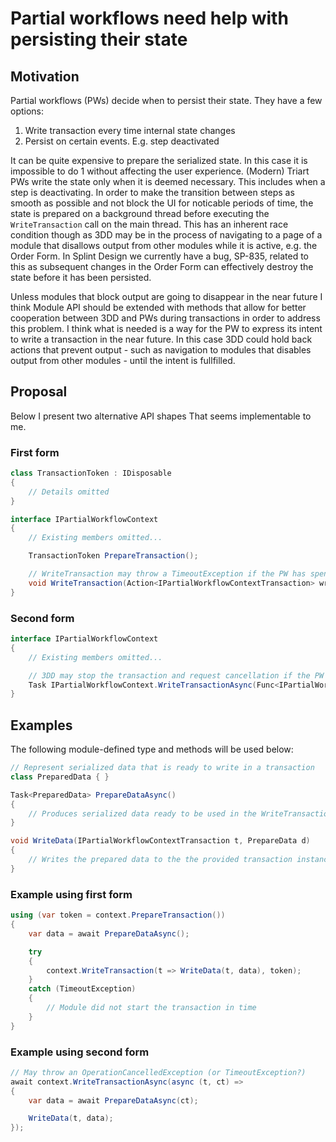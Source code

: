 # Partial workflows need help with persisting their state

## Motivation
Partial workflows (PWs) decide when to persist their state. They have a few
options:
1. Write transaction every time internal state changes
2. Persist on certain events. E.g. step deactivated

It can be quite expensive to prepare the serialized state. In this case it is
impossible to do 1 without affecting the user experience. (Modern) Triart PWs
write the state only when it is deemed necessary. This includes when a step is
deactivating. In order to make the transition between steps as smooth as
possible and not block the UI for noticable periods of time, the state is
prepared on a background thread before executing the `WriteTransaction` call on
the main thread. This has an inherent race condition though as 3DD may be in the
process of navigating to a page of a module that disallows output from other
modules while it is active, e.g. the Order Form. In Splint Design we currently
have a bug, SP-835, related to this as subsequent changes in the Order Form can
effectively destroy the state before it has been persisted.

Unless modules that block output are going to disappear in the near future I
think Module API should be extended with methods that allow for better
cooperation between 3DD and PWs during transactions in order to address this
problem. I think what is needed is a way for the PW to express its intent to
write a transaction in the near future. In this case 3DD could hold back actions
that prevent output - such as navigation to modules that disables output from
other modules - until the intent is fullfilled.

## Proposal

Below I present two alternative API shapes That seems implementable to me.

### First form

```cs
class TransactionToken : IDisposable
{
    // Details omitted
}

interface IPartialWorkflowContext
{
    // Existing members omitted...

    TransactionToken PrepareTransaction();

    // WriteTransaction may throw a TimeoutException if the PW has spent too much time to prepare the state
    void WriteTransaction(Action<IPartialWorkflowContextTransaction> write, TransactionToken token);
}
```

### Second form

```cs
interface IPartialWorkflowContext
{
    // Existing members omitted...

    // 3DD may stop the transaction and request cancellation if the PW takes too long to prepare and write the transaction
    Task IPartialWorkflowContext.WriteTransactionAsync(Func<IPartialWorkflowContextTransaction, CancellationToken, Task> write);
}
```

## Examples

The following module-defined type and methods will be used below:

```cs
// Represent serialized data that is ready to write in a transaction
class PreparedData { }

Task<PreparedData> PrepareDataAsync()
{
    // Produces serialized data ready to be used in the WriteTransaction call
}

void WriteData(IPartialWorkflowContextTransaction t, PrepareData d)
{
    // Writes the prepared data to the the provided transaction instance
}
```

### Example using first form

```cs
using (var token = context.PrepareTransaction())
{
    var data = await PrepareDataAsync();

    try
    {
        context.WriteTransaction(t => WriteData(t, data), token);
    }
    catch (TimeoutException)
    {
        // Module did not start the transaction in time
    }
}
```

### Example using second form

```cs
// May throw an OperationCancelledException (or TimeoutException?)
await context.WriteTransactionAsync(async (t, ct) =>
{
    var data = await PrepareDataAsync(ct);

    WriteData(t, data);
});
```
